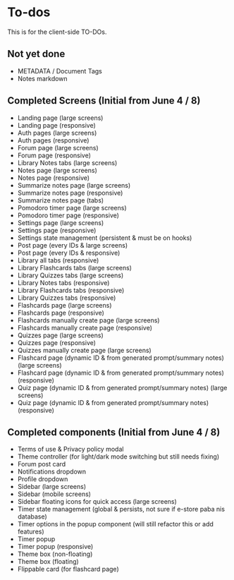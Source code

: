 # To-dos

This is for the client-side TO-DOs.

## Not yet done

- METADATA / Document Tags
- Notes markdown

## Completed Screens (Initial from June 4 / 8)

- Landing page (large screens)
- Landing page (responsive)
- Auth pages (large screens)
- Auth pages (responsive)
- Forum page (large screens)
- Forum page (responsive)
- Library Notes tabs (large screens)
- Notes page (large screens)
- Notes page (responsive)
- Summarize notes page (large screens)
- Summarize notes page (responsive)
- Summarize notes page (tabs)
- Pomodoro timer page (large screens)
- Pomodoro timer page (responsive)
- Settings page (large screens)
- Settings page (responsive)
- Settings state management (persistent & must be on hooks)
- Post page (every IDs & large screens)
- Post page (every IDs & responsive)
- Library all tabs (responsive)
- Library Flashcards tabs (large screens)
- Library Quizzes tabs (large screens)
- Library Notes tabs (responsive)
- Library Flashcards tabs (responsive)
- Library Quizzes tabs (responsive)
- Flashcards page (large screens)
- Flashcards page (responsive)
- Flashcards manually create page (large screens)
- Flashcards manually create page (responsive)
- Quizzes page (large screens)
- Quizzes page (responsive)
- Quizzes manually create page (large screens)
- Flashcard page (dynamic ID & from generated prompt/summary notes) (large screens)
- Flashcard page (dynamic ID & from generated prompt/summary notes) (responsive)
- Quiz page (dynamic ID & from generated prompt/summary notes) (large screens)
- Quiz page (dynamic ID & from generated prompt/summary notes) (responsive)

## Completed components (Initial from June 4 / 8)

- Terms of use & Privacy policy modal
- Theme controller (for light/dark mode switching but still needs fixing)
- Forum post card
- Notifications dropdown
- Profile dropdown
- Sidebar (large screens)
- Sidebar (mobile screens)
- Sidebar floating icons for quick access (large screens)
- Timer state management (global & persists, not sure if e-store paba nis database)
- Timer options in the popup component (will still refactor this or add features)
- Timer popup
- Timer popup (responsive)
- Theme box (non-floating)
- Theme box (floating)
- Flippable card (for flashcard page)

